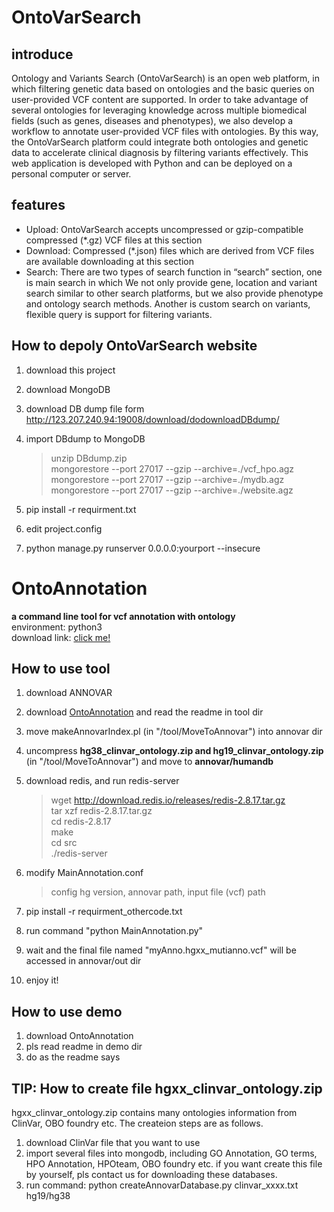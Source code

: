 # OntoVarSearch
## introduce
Ontology and Variants Search (OntoVarSearch) is an open web platform, in which filtering genetic data based on ontologies and
 the basic queries on user-provided VCF content are supported. In order to take advantage of several ontologies for leveraging
  knowledge across multiple biomedical fields (such as genes, diseases and phenotypes), we also develop a workflow to annotate
   user-provided VCF files with ontologies. By this way, the OntoVarSearch platform could integrate both ontologies and genetic
    data to accelerate clinical diagnosis by filtering variants effectively. This web application is developed with Python and
     can be deployed on a personal computer or server.
## features
+ Upload: OntoVarSearch accepts uncompressed or gzip-compatible compressed (*.gz) VCF files at this section
+ Download: Compressed (*.json) files which are derived from VCF files are available downloading at this section
+ Search: There are two types of search function in “search” section, one is main search in which We not only provide gene, 
location and variant search similar to other search platforms, but we also provide phenotype and ontology search methods. 
Another is custom search on variants, flexible query is support for filtering variants.
## How to depoly OntoVarSearch website
1. download this project  
2. download MongoDB  
3. download DB dump file form http://123.207.240.94:19008/download/dodownloadDBdump/   
4. import DBdump to MongoDB  
    >unzip DBdump.zip    
mongorestore --port 27017  --gzip --archive=./vcf_hpo.agz    
mongorestore --port 27017  --gzip --archive=./mydb.agz
mongorestore --port 27017  --gzip --archive=./website.agz   

5. pip install -r requirment.txt
6. edit project.config
7. python manage.py runserver 0.0.0.0:yourport --insecure

# OntoAnnotation
**a command line tool for vcf annotation with ontology**   
environment: python3  
download link: [click me!](http://123.207.240.94:19008/download/dodownloadOntoAnnotation/)  

## How to use tool
1. download ANNOVAR
2. download [OntoAnnotation](http://123.207.240.94:19008/download/dodownloadOntoAnnotation/)  and read the readme in tool dir
3. move makeAnnovarIndex.pl (in "/tool/MoveToAnnovar") into annovar dir
4. uncompress **hg38_clinvar_ontology.zip and hg19_clinvar_ontology.zip** (in "/tool/MoveToAnnovar") and move to **annovar/humandb**
5. download redis, and run redis-server
    >wget http://download.redis.io/releases/redis-2.8.17.tar.gz    
 tar xzf redis-2.8.17.tar.gz  
 cd redis-2.8.17  
 make  
 cd src  
 ./redis-server   

6. modify MainAnnotation.conf 
    > config hg version, annovar path, input file (vcf) path
7. pip install -r requirment_othercode.txt
8. run command "python MainAnnotation.py"
9. wait and the final file named "myAnno.hgxx_mutianno.vcf" will be accessed in annovar/out dir
10. enjoy it!   

## How to use demo
1. download OntoAnnotation
2. pls read readme in demo dir
3. do as the readme says

## TIP: How to create file hgxx_clinvar_ontology.zip
hgxx_clinvar_ontology.zip contains many ontologies information from ClinVar, OBO foundry etc. 
The createion steps are as follows.
1. download ClinVar file that you want to use
2. import several files into mongodb, including GO Annotation, GO terms, HPO Annotation, HPOteam, OBO foundry etc. 
if you want create this file by yourself, pls contact us for downloading these databases.
3. run command: python createAnnovarDatabase.py clinvar_xxxx.txt hg19/hg38
